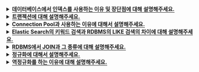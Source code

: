 <!-- 데이터베이스에서 인덱스를 사용하는 이유 및 장단점에 대해 설명해주세요. -->
<details>
  <summary><span style="border-bottom:0.05em solid"><strong>데이터베이스에서 인덱스를 사용하는 이유 및 장단점에 대해 설명해주세요.</strong></span></summary>
<hr>
데이터베이스에서 인덱스를 사용하는 이유는 검색 성능을 향상시키기 위함입니다.

조회 속도가 빠르다는 장점이 있지만,
정렬된 상태를 계속 유지시켜줘야하기 때문에 데이터를 삽입, 수정, 삭제 시에 성능 저하가 발생할 수 있습니다.
또한, 인덱스를 관리하기 위해서는 데이터베이스에 추가적인 저장 공간이 필요합니다.
<br></br>

  <details>
    <summary><span style="border-bottom:0.05em solid"><strong>인덱스를 사용하면 좋은 경우</strong></span></summary>
    
    (1) 규모가 작지 않은 테이블에서

    (2) INSERT / UPDATE / DELETE가 자주 발생하지 않는 컬럼,

    (3) 혹은 JOIN / WHERE / ORDER BY에 자주 사용되는 컬럼,

    (4) 혹은 데이터의 중복도가 낮은 컬럼

  </details>
  <details>
    <summary><span style="border-bottom:0.05em solid"><strong>인덱스 테이블</strong></span></summary>
    B+Tree 형식으로 정렬되어 있는 INDEX 테이블을 이용하여 조회 속도를 향상시킬 수 있습니다.

    🔎 밸런스 트리(Balanced Tree)란?
    트리의 노드가 한 방향으로 쏠리지 않도록,
    노드 삽입 및 삭제 시 특정 규칙에 맞게 재정렬되어 왼쪽과
    오른쪽 자식 양쪽 수의 밸런스를 유지하는 트리이다.

    항상 양쪽 자식의 밸런스를 유지하므로,
    무조건 O(logN)의 시간 복잡도를 가지게 된다.

    하지만, 노드 삽입 및 삭제 시 발생하는 재정렬 작업 때문에
    탐색을 제외한 작업에서는 일반 Tree보다 성능이 좋지 않다.

  </details>
<hr>
</details>

<!-- 트랜젝션에 대해 설명해주세요. -->
<details>
  <summary><span style="border-bottom:0.05em solid"><strong>트랜젝션에 대해 설명해주세요.</strong></span></summary>
<hr>
트랜잭션이란 데이터베이스의 상태를 변화시키는 하나의 논리적인 작업 단위입니다.
원자성, 일관성, 독립성, 지속성의 특징을 가지고 있습니다.
<br></br>

  <details>
    <summary><span style="border-bottom:0.05em solid"><strong>트랜젝션의 4가지 특징</strong></span></summary>
  
    [원자성] A(Atomic)
    원자성은 Transaction을 구성하는 연산들이 모두 정상적으로 실행되거나 하나도 실행되지 않아야 한다는
    all-or-nothing방식을 의미합니다. 수행중에 한작업이라도 실패하면 전부를 rollback하고 모두 성공해야 commit합니다.
    [일관성] C(Consistency)
    Transaction이 성공적으로 수행된 후에도 데이터베이스가 일관된 상태를 유지해야 함을 의미합니다.
    Transaction이 수행되는 과정에서는 일관되지 않을 수 있어도 Transaction이 완료되면 데이터베이스가 일관된 상태를 유지해야됨을 의미합니다.
    [격리성] I(Isolation)
    현재 수행 중인 Transaction이 완료될 때까지 Transaction이 생성한 중간 연산 결과에 다른 Transaction들이 접근할 수 없음을 의미합니다.
    [지속성] D(Durability)
    데이터베이스에 반영한 수행결과는 어떠한 경우에도 손실되지 않고 영구적이어야 함을 의미합니다.
    시스템 장애가 발생하더라도 Transaction작업 결과는 없어지지 않고 데이터베이스에 그대로 남아있어야 한다는 의미입니다.
    장애 발생시 데이터베이스를 원상태로 복구하기 위함입니다.

  </details>
<hr>
</details>

<!-- Connection Pool과 사용하는 이유에 대해서 설명해주세요. -->
<details>
  <summary><span style="border-bottom:0.05em solid"><strong>Connection Pool과 사용하는 이유에 대해서 설명해주세요.</strong></span></summary>

<hr>

WAS(웹 컨테이너)가 실행 될 때 DB연결을 위해 미리 일정 수의 Connection 객체를 만들어 Pool에 저장했다가

사용자의 요청이 발생하면 Pool에서 생성되어 있는 Connection 객체를 빌려주고
사용자가 사용이 끝나면 Connection 객체를 다시 Pool에 반환하여 보관하는 기법입니다.
커넥션 풀을 사용하면 생성 비용과 시간을 줄이고 DB 접근 시간을 단축시킵니다.
또한, 미리 정해진 숫자의 Connection을 통해서 DB에 걸리는 부하를 조정하고 서버의 한정적인 자원을 효율적으로 사용할 수 있습니다.

  <details>
    <summary><span style="border-bottom:0.05em solid"><strong>Spring Application에서 Connection Pool의 Connection 수를 변경하는 방법과 기본값</strong></span></summary>

<b>Hikari Connection Pool의 경우 maximumPoolSize's default value = 10</b>

```java
@Configuration
public class DatasourceConfig {
  @Value("${spring.datasource.username}")
  private String username;

  @Value("${spring.datasource.password}")
  private String password;

  @Value("${spring.datasource.url}")
  private String url;

  @Bean
  @Qualifier("dataSource")
  @Primary
  public DataSource oingDataSource() {
      HikariConfig hikariConfig = new HikariConfig();

      hikariConfig.setUsername(username);
      hikariConfig.setPassword(password);
      hikariConfig.setJdbcUrl(url);
      hikariConfig.setMaximumPoolSize(75); // <- Size를 75로 조정

      return new HikariDataSource(hikariConfig);
  }
  ...
}

```

      or

```ssh
  // application.yml

  spring:
  datasource:
    hikari:
      maximum-pool-size: 50 <- Size를 50으로 조정
```

  </details>
<hr>
</details>

<details>
  <summary><span style="border-bottom:0.05em solid"><strong>Elastic Search의 키워드 검색과 RDBMS의 LIKE 검색의 차이에 대해 설명해주세요.</strong></span></summary>
<hr>
Elastic Search의 키워드 검색은 Inverted Index 구조로 데이터를 저장해서 키워드를 분리합니다.
동의어나 유의어를 활용한 검색이 가능하며, 비정형 데이터의 색인과 검색이 가능하고, 역색인 지원으로 매우 빠른 검색이 가능합니다.
또한, 형태소 분석을 통한 자연어 처리가 가능하다는 차이점이 있습니다.
<br></br>
반면, RDBMS는 LIKE 검색을 통해 와일드카드로 시작하지 않는 경우에만 인덱스를 사용하여 데이터 검색을 합니다.
그러나 단순 텍스트 매칭에 대한 검색만을 제공하고, 비정형 데이터의 색인과 검색이 불가능합니다.
<br></br>

  <details>
    <summary><span style="border-bottom:0.05em solid"><strong>🔎 Elastic Search</strong></span></summary>
    
    Elasticsearch는 Apache Lucene 기반의 오픈소스 실시간 분산 검색 엔진입니다
    Apache Lucene은 내부적으로 Inverted File Index를 활용하여 색인 구조를 생성합니다.
    이를 기반으로 하는 Elasticsearch 또한 동일한 방식으로 색인 구조를 생성하여 데이터를 저장합니다.

  </details>
  <details>
    <summary><span style="border-bottom:0.05em solid"><strong>Inverted Index (역색인)</strong></span></summary>
 
    역색인은 특정 키워드(Term)로 포함하고 있는 문서들에 대한 Primary Key를 맵핑하는 인덱스 테이블을 생성하며, 이 테이블을 활용하여 빠른 문서 탐색을 가능케 합니다.
    검색엔진에서 역색인 인덱스 테이블은 주로 BTree, Trie, Hash Table 등의 자료구조를 활용하여 구현됩니다.

  </details>
  <details>
    <summary><span style="border-bottom:0.05em solid"><strong>ES - 랭킹 알고리즘</strong></span></summary>

    Elastic Search는 랭킹 알고리즘을 통해서 가장 유사한 순서대로 결과를 나타냅니다.
    BM25(a.k.a Okapi BM25)는 주어진 쿼리에 대해 문서와의 연관성을 평가하는 랭킹 함수로 사용되는 알고리즘이며, BM25는 엘라스틱서치 5.0부터 default로 적용되었습니다.

  </details>
<hr>
</details>

<!-- RDBMS에서 JOIN과 그 종류에 대해 설명해주세요. -->
<details>
  <summary><span style="border-bottom:0.05em solid"><strong>RDBMS에서 JOIN과 그 종류에 대해 설명해주세요.</strong></span></summary>
<hr>

JOIN은 두 개 이상의 테이블을 묶어서 하나의 결과물을 만들어서 데이터를 검색하는 방법입니다.
(1) INNER JOIN : 두 테이블의 교집합, 즉 두 테이블간 JOIN 조건을 만족하는 행을 반환합니다.
(2) OUTER JOIN: 조인 조건에서 동일한 값이 없는 행도 같이 반환합니다.

- LEFT OUTER JOIN : 왼쪽 테이블의 모든 행이 결과 테이블에 표기됩니다.
- RIGHT OUTER JOIN : 오른쪽 테이블의 모든 행이 결과 테이블에 표기됩니다.
- FULL OUTER JOIN : 두 테이블을 기반으로 조인 조건에 만족하지 않는 행까지 모두 표기합니다.

(3) CROSS JOIN: Cartesian Product(카디션 곱)이라고도 하며 조인되는 두 테이블에서 곱집합을 반환합니다.
(4) SELF JOIN: 자기 자신의 속성과 조건에 맞는 튜플을 조인하는 것입니다.

<div style="width: 40%">

![SQL JOIN](./images/joins.png)

</div>

<hr>
</details>

<details>
  <summary><span style="border-bottom:0.05em solid"><strong>정규화에 대해서 설명해주세요.</strong></span></summary>
<hr>

정규화는 이상 현상이 발생하는 릴레이션을 분리하여 관계형 데이터베이스의 데이터에 존재하는 중복을 최소화하기 위한 작업을 의미합니다.

즉, 데이터의 중복을 없애고 데이터의 일관성, 무결성을 유지하는 과정을 의미합니다.

<br></br>

  <details>
    <summary><span style="border-bottom:0.05em solid"><strong>이상 현상의 종류</strong></span></summary>
    
    삽입 이상: 데이터를 추가할 때 부득이하게 NULL이 입력되는 현상
    삭제 이상: 삭제 시 연쇄삭제 현상이 발생하는 현상
    수정 이상: 수정 시 데이터의 일관성이 훼손되는 현상

  </details>
  <details>
    <summary><span style="border-bottom:0.05em solid"><strong>정규형 원칙</strong></span></summary>
 
    제 1정규형 : 릴레이션의 모든 도메인이 더 이상 분해될 수 없는 원자 값만으로 구성되어야 한다.
    제 2정규형 : 릴레이션이 제 1정규형이며 부분 함수의 종속성을 제거한 형태를 의미한다.
    제 3정규형 : 속성들이 이행적으로 종속되어 있는지 여부를 판단하는 것이다.

  </details>
 
<hr>
</details>

<details>
  <summary><span style="border-bottom:0.05em solid"><strong>역정규화를 하는 이유에 대해 설명해주세요.</strong></span></summary>
<hr>

관계형 데이터베이스에서 정규화된 데이터는 JOIN을 통해 관련된 정보를 함께 가져오기 때문에 정규화가 많이 이루어져 있는 데이터베이스의 경우 특정 데이터를 조회할 때 성능저하가 발생할 수 있습니다.

역정규화는 정규화를 통해 분리되었던 릴레이션에서 중복을 허용하고 다시 통합하거나 분할하여 구조를 재조정하여 DB의 전반적인 성능을 개선하기 위해서 사용되는 전략입니다.

<hr>
</details>
